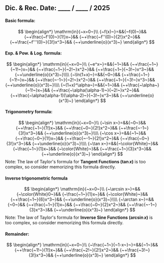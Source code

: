 ## Dic. & Rec. Date: \_\_\_\_ / \_\_\_\_ / 2025
#### Basic formula:
$$
\begin{align*}
\mathrm{in}{~x=0~}\\
{~f(x)~}=&&{~f(0)~}&&
{~+\frac{~f'(0)~}{1!}x~}&&
{~+\frac{~f''(0)~}{2!}x^2~}&&
{~+\frac{~f'''(0)~}{3!}x^3~}&&
{~+\underline{o}(x^3)~}
\end{align*}
$$
#### Exp. & Pow. & Log. formula:
$$
\begin{align*}
\mathrm{in}{~x=0~}\\
{~e^x~}=&&{~1~}&&
{~+\frac{~1~}{~1!~}x~}&&
{~+\frac{~1~}{~2!~}x^2~}&&
{~+\frac{~1~}{~3!~}x^3~}&&
{~+\underline{o}(x^3)~}\\\\
{~\ln(1+x)~}=&&{~0~}&&
{~+\frac{~1~}{~1!~}x~}&&
{~+\frac{~-1~}{~2!~}x^2~}&&
{~+\frac{~1~}{~3!~}x^3~}&&
{~+\underline{o}(x^3)~}\\\\
{~(1+x)^\alpha~}=&&{~1~}&&
{~+\frac{~\alpha~}{~1!~}x~}&&
{~+\frac{~\alpha(\alpha-1)~}{~2!~}x^2~}&&
{~+\frac{~\alpha(\alpha-1)(\alpha-2)~}{~3!~}x^3~}&&
{~+\underline{o}(x^3)~}
\end{align*}
$$
#### Trigonometry formula:
$$
\begin{align*}
\mathrm{in}{~x=0~}\\
{~\sin x~}=&&{~0~}&&
{~+\frac{~1~}{1!}x~}&&
{~+\frac{~0~}{2!}x^2~}&&
{~+\frac{~-1~}{3!}x^3~}&&
{~+\underline{o}(x^3)~}\\\\
{~\cos x~}=&&{~1~}&&
{~+\frac{~0~}{1!}x~}&&
{~+\frac{~-1~}{2!}x^2~}&&
{~+\frac{~0~}{3!}x^3~}&&
{~+\underline{o}(x^3)~}\\\\
{~\tan x~}=&&{~\color{White}~}&&
{~\frac{~1~}{1}x~}&&
{~\color{White}~}&&
{~+\frac{~1~}{3}x^3~}&&
{~+\underline{o}(x^3)~}
\end{align*}
$$
Note: The law of Taylor's formula for **Tangent Functions ($\tan x$)** is too complex, so consider memorizing this formula directly.
#### Inverse trigonometric formula
$$
\begin{align*}
\mathrm{in}{~x=0~}\\
{~\arcsin x~}=&&{~\color{White}0~}&&
{~\frac{~1~}{1}x~}&&
{~\color{White}~}&&
{~+\frac{~1~}{6}x^3~}&&
{~+\underline{o}(x^3)~}\\\\
{~\arctan x~}=&&{~0~}&&
{~+\frac{~1~}{1}x~}&&
{~+\frac{~0~}{2}x^2~}&&
{~+\frac{~-1~}{3}x^3~}&&
{~+\underline{o}(x^3)~}
\end{align*}
$$
Note: The law of Taylor's formula for **Inverse Sine Functions ($\arcsin x$)** is too complex, so consider memorizing this formula directly.
#### Remainder:
$$
\begin{align*}
\mathrm{in}{~x=0~}\\
{~\frac{~1~}{~1-x~}~}=&&{~1~}&&
{~+\frac{~1!~}{1!}x~}&&
{~+\frac{~2!~}{2!}x^2~}&&
{~+\frac{~3!~}{3!}x^3~}&&
{~+\underline{o}(x^3)~}
\end{align*}
$$